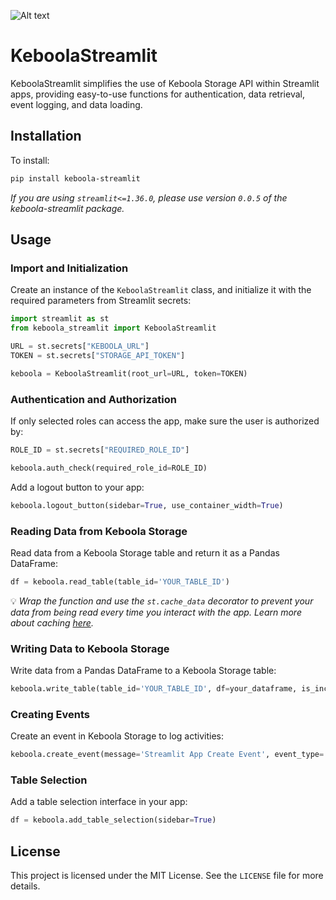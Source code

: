 ![Alt text](https://assets-global.website-files.com/5e21dc6f4c5acf29c35bb32c/5e21e66410e34945f7f25add_Keboola_logo.svg)

# KeboolaStreamlit

KeboolaStreamlit simplifies the use of Keboola Storage API within Streamlit apps, providing easy-to-use functions for authentication, data retrieval, event logging, and data loading.

## Installation

To install:

```bash
pip install keboola-streamlit
```

_If you are using `streamlit<=1.36.0`, please use version `0.0.5` of the keboola-streamlit package._

## Usage

### Import and Initialization

Create an instance of the `KeboolaStreamlit` class, and initialize it with the required parameters from Streamlit secrets:

```python
import streamlit as st
from keboola_streamlit import KeboolaStreamlit

URL = st.secrets["KEBOOLA_URL"]
TOKEN = st.secrets["STORAGE_API_TOKEN"]

keboola = KeboolaStreamlit(root_url=URL, token=TOKEN)
```

### Authentication and Authorization

If only selected roles can access the app, make sure the user is authorized by:

```python
ROLE_ID = st.secrets["REQUIRED_ROLE_ID"]

keboola.auth_check(required_role_id=ROLE_ID)
```

Add a logout button to your app:

```python
keboola.logout_button(sidebar=True, use_container_width=True)
```

### Reading Data from Keboola Storage

Read data from a Keboola Storage table and return it as a Pandas DataFrame:

```python
df = keboola.read_table(table_id='YOUR_TABLE_ID')
```

💡 _Wrap the function and use the `st.cache_data` decorator to prevent your data from being read every time you interact with the app. Learn more about caching [here](https://docs.streamlit.io/develop/concepts/architecture/caching)._

### Writing Data to Keboola Storage

Write data from a Pandas DataFrame to a Keboola Storage table:

```python
keboola.write_table(table_id='YOUR_TABLE_ID', df=your_dataframe, is_incremental=False)
```

### Creating Events

Create an event in Keboola Storage to log activities:

```python
keboola.create_event(message='Streamlit App Create Event', event_type='keboola_data_app_create_event')
```

### Table Selection

Add a table selection interface in your app:

```python
df = keboola.add_table_selection(sidebar=True)
```

## License

This project is licensed under the MIT License. See the `LICENSE` file for more details.
